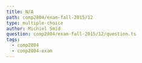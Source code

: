 ```yaml
---
title: N/A
path: comp2804/exam-fall-2015/12
type: multiple-choice
author: Michiel Smid
question: comp2804/exam-fall-2015/12/question.ts
tags:
  - comp2804
  - comp2804-exam
---
```


